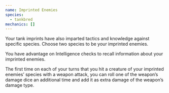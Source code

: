 ```yaml
---
name: Imprinted Enemies
species:
  - tankbred
mechanics: []
---
```

Your tank imprints have also imparted tactics and knowledge against specific species. Choose two species to be
your imprinted enemies.

You have advantage on Intelligence checks to recall information about your imprinted enemies.

The first time on each of your turns that you hit a creature of your imprinted enemies’ species with a weapon attack,
you can roll one of the weapon’s damage dice an additional time and add it as extra damage of the weapon’s damage type.

